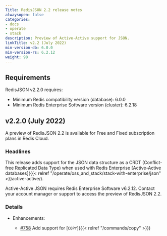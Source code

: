 ```yaml
---
Title: RedisJSON 2.2 release notes
alwaysopen: false
categories:
- docs
- operate
- stack
description: Preview of Active-Active support for JSON.
linkTitle: v2.2 (July 2022)
min-version-db: 6.0.0
min-version-rs: 6.2.12
weight: 98
---
```

## Requirements

RedisJSON v2.2.0 requires:

- Minimum Redis compatibility version (database): 6.0.0
- Minimum Redis Enterprise Software version (cluster): 6.2.18

## v2.2.0 (July 2022)

A preview of RedisJSON 2.2 is available for Free and Fixed subscription plans in Redis Cloud.

### Headlines

This release adds support for the JSON data structure as a CRDT (Conflict-free Replicated Data Type) when used with Redis Enterprise [Active-Active databases]({{< relref "/operate/oss_and_stack/stack-with-enterprise/json" >}}active-active/).

Active-Active JSON requires Redis Enterprise Software v6.2.12. Contact your account manager or support to access the preview of RedisJSON 2.2. 

### Details

- Enhancements:

  - [#758](https://github.com/RedisJSON/RedisJSON/pull/758) Add support for [`COPY`]({{< relref "/commands/copy" >}})
